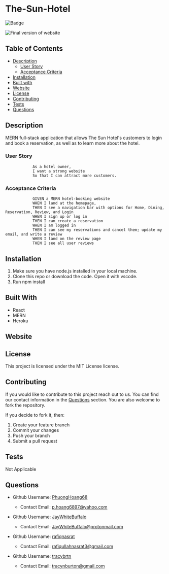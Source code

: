 # The-Sun-Hotel

![Badge](https://img.shields.io/badge/License-MIT-lightblue.svg)

![Final version of website](https://github.com/PhuongHoang68/MERN-the-sun-hotel/blob/b8ad1c51d53e294351533f7ae6ef43a2fed0452c/client/src/assets/images/deployed-application.png)


## Table of Contents

- [Description](#description)
    - [User Story](#user-story)
    - [Acceptance Criteria](#acceptance-criteria)
- [Installation](#installation)
- [Built with](#built-with)
- [Website](#website)
- [License](#license)
- [Contributing](#contributing)
- [Tests](#tests)
- [Questions](#questions)

## Description

MERN full-stack application that allows The Sun Hotel's customers to login and book a reservation, as well as to learn more about the hotel. 

### User Story
                As a hotel owner, 
                I want a strong website
                So that I can attract more customers. 

### Acceptance Criteria
                GIVEN a MERN hotel-booking website
                WHEN I land at the homepage, 
                THEN I see a navigation bar with options for Home, Dining, Reservation, Review, and Login 
                WHEN I sign up or log in
                THEN I can create a reservation
                WHEN I am logged in
                THEN I can see my reservations and cancel them; update my email, and write a review
                WHEN I land on the review page
                THEN I see all user reviews
               
## Installation

1. Make sure you have node.js installed in your local machine.
2. Clone this repo or download the code. Open it with vscode.
3. Run npm install

## Built With

- React
- MERN
- Heroku

## Website


## License

This project is licensed under the MIT License license.

## Contributing

If you would like to contribute to this project reach out to us. You can find our contact information in the [Questions](#questions) section. You are also welcome to fork the repository.

If you decide to fork it, then:

1. Create your feature branch
2. Commit your changes
3. Push your branch
4. Submit a pull request

## Tests

Not Applicable

## Questions

- Github Username: [PhuongHoang68](https://github.com/PhuongHoang68)
  - Contact Email: p.hoang6897@yahoo.com
  
- Github Username: [JayWhiteBuffalo](https://github.com/JayWhiteBuffalo)
  - Contact Email: JayWhiteBuffalo@protonmail.com

- Github Username: [rafiqnasrat](https://github.com/rafiqnasrat)
  - Contact Email: rafiqullahnasrat3@gmail.com

- Github Username: [tracybrtn](https://github.com/tracybrtn)
  - Contact Email: tracynburton@gmail.com
